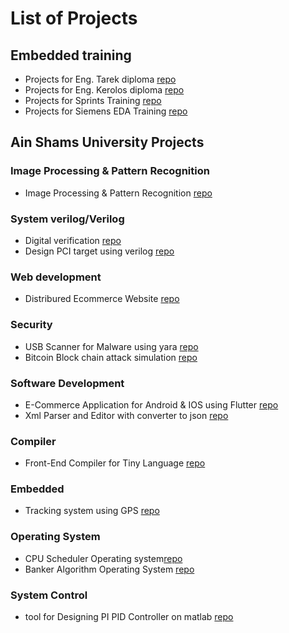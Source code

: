 # List of Projects
## Embedded training 
* Projects for Eng. Tarek diploma [repo](https://github.com/ahmed192a/AVR-Projects)
* Projects for Eng. Kerolos diploma [repo](https://github.com/ahmed192a/Embedded_Diploma)
* Projects for Sprints Training [repo](https://github.com/ahmed192a/Sprints_IOT_Track)
* Projects for Siemens EDA Training [repo](https://github.com/ahmed192a/Seimens_EDA_Embedded_Track)

## Ain Shams University Projects
### Image Processing & Pattern Recognition
* Image Processing & Pattern Recognition   [repo](https://github.com/ahmed192a/ImageProcessing-PatternRecognition)
### System verilog/Verilog
* Digital verification [repo](https://github.com/ahmed192a/Digital-Verification-)
* Design PCI target using verilog [repo](https://github.com/ahmed192a/PCI-Target)
### Web development
* Distribured Ecommerce Website [repo](https://github.com/ahmed192a/Distribured-Ecommerce-Website)
### Security
* USB Scanner for Malware using yara [repo](https://github.com/ahmed192a/usb_scanner)
* Bitcoin Block chain attack simulation [repo](https://github.com/ahmed192a/security_projects)
### Software Development
* E-Commerce Application for Android & IOS using Flutter [repo](https://github.com/ahmed192a/software-project)
* Xml Parser and Editor with converter to json [repo](https://github.com/ahmed192a/xml_editor)
### Compiler
* Front-End Compiler for Tiny Language [repo](https://github.com/ahmed192a/Tiny_Language_Compiler)
### Embedded
* Tracking system using GPS [repo](https://github.com/ahmed192a/GPSD)
### Operating System
* CPU Scheduler Operating system[repo](https://github.com/ahmed192a/CPU_Schedular)
* Banker Algorithm Operating System [repo](https://github.com/ahmed192a/bankers-Algorithm)
### System Control
* tool for Designing PI PID Controller on matlab [repo](https://github.com/ahmed192a/PI-PID_Design_Controller_tool)

